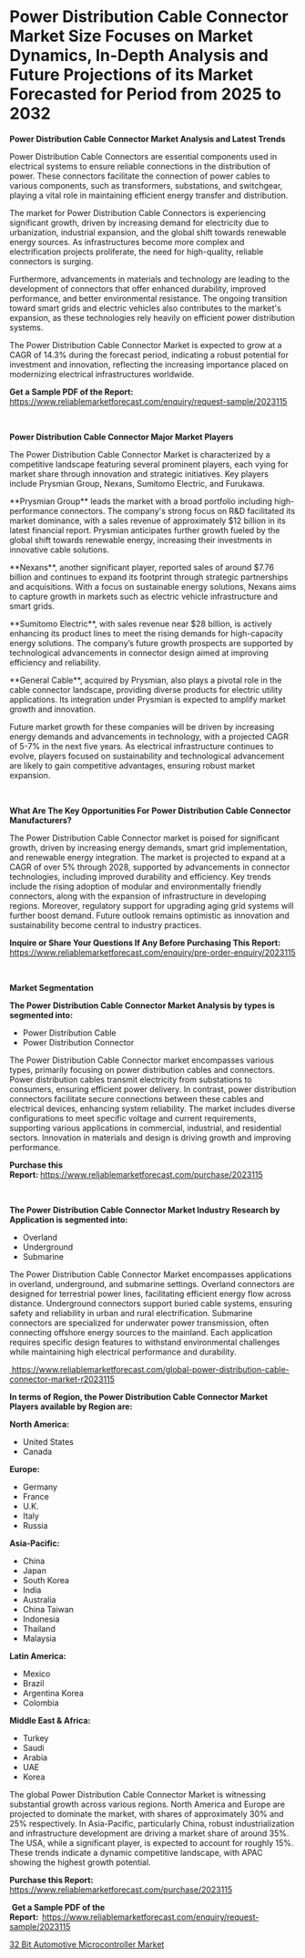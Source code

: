 <p><h1>Power Distribution Cable Connector Market Size Focuses on Market Dynamics, In-Depth Analysis and Future Projections of its Market Forecasted for Period from 2025 to 2032</h1></p><p><strong>Power Distribution Cable Connector Market Analysis and Latest Trends</strong></p>
<p><p>Power Distribution Cable Connectors are essential components used in electrical systems to ensure reliable connections in the distribution of power. These connectors facilitate the connection of power cables to various components, such as transformers, substations, and switchgear, playing a vital role in maintaining efficient energy transfer and distribution. </p><p>The market for Power Distribution Cable Connectors is experiencing significant growth, driven by increasing demand for electricity due to urbanization, industrial expansion, and the global shift towards renewable energy sources. As infrastructures become more complex and electrification projects proliferate, the need for high-quality, reliable connectors is surging.</p><p>Furthermore, advancements in materials and technology are leading to the development of connectors that offer enhanced durability, improved performance, and better environmental resistance. The ongoing transition toward smart grids and electric vehicles also contributes to the market's expansion, as these technologies rely heavily on efficient power distribution systems. </p><p>The Power Distribution Cable Connector Market is expected to grow at a CAGR of 14.3% during the forecast period, indicating a robust potential for investment and innovation, reflecting the increasing importance placed on modernizing electrical infrastructures worldwide.</p></p>
<p><strong>Get a Sample PDF of the Report:&nbsp;</strong> <a href="https://www.reliablemarketforecast.com/enquiry/request-sample/2023115?utm_campaign=3194&utm_medium=2&utm_source=Github&utm_content=ia&utm_term=29032025&utm_id=power-distribution-cable-connector">https://www.reliablemarketforecast.com/enquiry/request-sample/2023115</a></p>
<p>&nbsp;</p>
<p><strong>Power Distribution Cable Connector Major Market Players</strong></p>
<p><p>The Power Distribution Cable Connector Market is characterized by a competitive landscape featuring several prominent players, each vying for market share through innovation and strategic initiatives. Key players include Prysmian Group, Nexans, Sumitomo Electric, and Furukawa. </p><p>**Prysmian Group** leads the market with a broad portfolio including high-performance connectors. The company's strong focus on R&D facilitated its market dominance, with a sales revenue of approximately $12 billion in its latest financial report. Prysmian anticipates further growth fueled by the global shift towards renewable energy, increasing their investments in innovative cable solutions.</p><p>**Nexans**, another significant player, reported sales of around $7.76 billion and continues to expand its footprint through strategic partnerships and acquisitions. With a focus on sustainable energy solutions, Nexans aims to capture growth in markets such as electric vehicle infrastructure and smart grids.</p><p>**Sumitomo Electric**, with sales revenue near $28 billion, is actively enhancing its product lines to meet the rising demands for high-capacity energy solutions. The company’s future growth prospects are supported by technological advancements in connector design aimed at improving efficiency and reliability.</p><p>**General Cable**, acquired by Prysmian, also plays a pivotal role in the cable connector landscape, providing diverse products for electric utility applications. Its integration under Prysmian is expected to amplify market growth and innovation.</p><p>Future market growth for these companies will be driven by increasing energy demands and advancements in technology, with a projected CAGR of 5-7% in the next five years. As electrical infrastructure continues to evolve, players focused on sustainability and technological advancement are likely to gain competitive advantages, ensuring robust market expansion.</p></p>
<p>&nbsp;</p>
<p><strong>What Are The Key Opportunities For Power Distribution Cable Connector Manufacturers?</strong></p>
<p><p>The Power Distribution Cable Connector market is poised for significant growth, driven by increasing energy demands, smart grid implementation, and renewable energy integration. The market is projected to expand at a CAGR of over 5% through 2028, supported by advancements in connector technologies, including improved durability and efficiency. Key trends include the rising adoption of modular and environmentally friendly connectors, along with the expansion of infrastructure in developing regions. Moreover, regulatory support for upgrading aging grid systems will further boost demand. Future outlook remains optimistic as innovation and sustainability become central to industry practices.</p></p>
<p><strong>Inquire or Share Your Questions If Any Before Purchasing This Report:</strong> <a href="https://www.reliablemarketforecast.com/enquiry/pre-order-enquiry/2023115?utm_campaign=3194&utm_medium=2&utm_source=Github&utm_content=ia&utm_term=29032025&utm_id=power-distribution-cable-connector">https://www.reliablemarketforecast.com/enquiry/pre-order-enquiry/2023115</a></p>
<p>&nbsp;</p>
<p><strong>Market Segmentation</strong></p>
<p><strong>The Power Distribution Cable Connector Market Analysis by types is segmented into:</strong></p>
<p><ul><li>Power Distribution Cable</li><li>Power Distribution Connector</li></ul></p>
<p><p>The Power Distribution Cable Connector market encompasses various types, primarily focusing on power distribution cables and connectors. Power distribution cables transmit electricity from substations to consumers, ensuring efficient power delivery. In contrast, power distribution connectors facilitate secure connections between these cables and electrical devices, enhancing system reliability. The market includes diverse configurations to meet specific voltage and current requirements, supporting various applications in commercial, industrial, and residential sectors. Innovation in materials and design is driving growth and improving performance.</p></p>
<p><strong>Purchase this Report:&nbsp;</strong><a href="https://www.reliablemarketforecast.com/purchase/2023115?utm_campaign=3194&utm_medium=2&utm_source=Github&utm_content=ia&utm_term=29032025&utm_id=power-distribution-cable-connector">https://www.reliablemarketforecast.com/purchase/2023115</a></p>
<p>&nbsp;</p>
<p><strong>The Power Distribution Cable Connector Market Industry Research by Application is segmented into:</strong></p>
<p><ul><li>Overland</li><li>Underground</li><li>Submarine</li></ul></p>
<p><p>The Power Distribution Cable Connector Market encompasses applications in overland, underground, and submarine settings. Overland connectors are designed for terrestrial power lines, facilitating efficient energy flow across distance. Underground connectors support buried cable systems, ensuring safety and reliability in urban and rural electrification. Submarine connectors are specialized for underwater power transmission, often connecting offshore energy sources to the mainland. Each application requires specific design features to withstand environmental challenges while maintaining high electrical performance and durability.</p></p>
<p><a href="https://www.reliablemarketforecast.com/global-power-distribution-cable-connector-market-r2023115?utm_campaign=3194&utm_medium=2&utm_source=Github&utm_content=ia&utm_term=29032025&utm_id=power-distribution-cable-connector">&nbsp;https://www.reliablemarketforecast.com/global-power-distribution-cable-connector-market-r2023115</a></p>
<p><strong>In terms of Region, the Power Distribution Cable Connector Market Players available by Region are:</strong></p>
<p>
    <p> <strong> North America: </strong>
        <ul>
            <li>United States</li>
            <li>Canada</li>
        </ul>
        </p> 
    <p> <strong> Europe: </strong>
        <ul>
            <li>Germany</li>
            <li>France</li>
            <li>U.K.</li>
            <li>Italy</li>
            <li>Russia</li>
        </ul>
        </p> 
    <p> <strong> Asia-Pacific: </strong>
        <ul>
            <li>China</li>
            <li>Japan</li>
            <li>South Korea</li>
            <li>India</li>
            <li>Australia</li>
            <li>China Taiwan</li>
            <li>Indonesia</li>
            <li>Thailand</li>
            <li>Malaysia</li>
        </ul>
        </p> 
    <p> <strong> Latin America: </strong>
        <ul>
            <li>Mexico</li>
            <li>Brazil</li>
            <li>Argentina Korea</li>
            <li>Colombia</li>
        </ul>
        </p> 
    <p> <strong> Middle East & Africa: </strong>
        <ul>
            <li>Turkey</li>
            <li>Saudi</li>
            <li>Arabia</li>
            <li>UAE</li>
            <li>Korea</li>
        </ul>
    </p>
    </p>
<p><p>The global Power Distribution Cable Connector Market is witnessing substantial growth across various regions. North America and Europe are projected to dominate the market, with shares of approximately 30% and 25% respectively. In Asia-Pacific, particularly China, robust industrialization and infrastructure development are driving a market share of around 35%. The USA, while a significant player, is expected to account for roughly 15%. These trends indicate a dynamic competitive landscape, with APAC showing the highest growth potential.</p></p>
<p><strong>Purchase this Report: </strong><a href="https://www.reliablemarketforecast.com/purchase/2023115?utm_campaign=3194&utm_medium=2&utm_source=Github&utm_content=ia&utm_term=29032025&utm_id=power-distribution-cable-connector">https://www.reliablemarketforecast.com/purchase/2023115</a></p>
<p>&nbsp;<strong>Get a Sample PDF of the Report:&nbsp;&nbsp;</strong><a href="https://www.reliablemarketforecast.com/enquiry/request-sample/2023115?utm_campaign=3194&utm_medium=2&utm_source=Github&utm_content=ia&utm_term=29032025&utm_id=power-distribution-cable-connector">https://www.reliablemarketforecast.com/enquiry/request-sample/2023115</a></p>
<p><strong></strong></p>
<p><p><a href="https://github.com/gunbybeahmg1/Market-Research-Report-List-1/blob/main/32-bit-automotive-microcontroller-market.md?utm_campaign=3194&utm_medium=2&utm_source=Github&utm_content=ia&utm_term=29032025&utm_id=power-distribution-cable-connector">32 Bit Automotive Microcontroller Market</a></p></p>